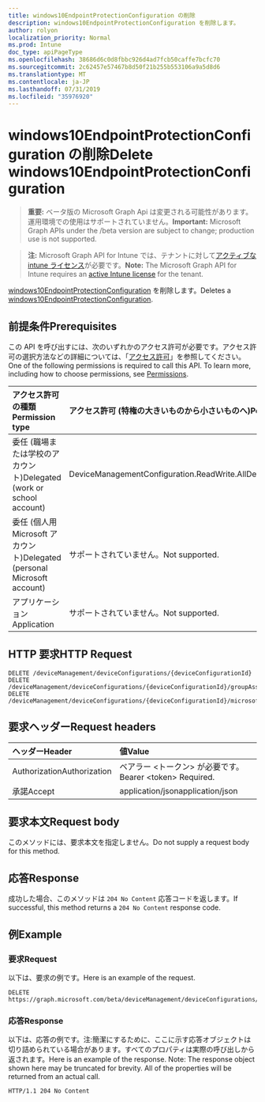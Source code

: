 ```yaml
---
title: windows10EndpointProtectionConfiguration の削除
description: windows10EndpointProtectionConfiguration を削除します。
author: rolyon
localization_priority: Normal
ms.prod: Intune
doc_type: apiPageType
ms.openlocfilehash: 38686d6c0d8fbbc926d4ad7fcb50caffe7bcfc70
ms.sourcegitcommit: 2c62457e57467b8d50f21b255b553106a9a5d8d6
ms.translationtype: MT
ms.contentlocale: ja-JP
ms.lasthandoff: 07/31/2019
ms.locfileid: "35976920"
---
```

# <a name="delete-windows10endpointprotectionconfiguration"></a><span data-ttu-id="dbd9e-103">windows10EndpointProtectionConfiguration の削除</span><span class="sxs-lookup"><span data-stu-id="dbd9e-103">Delete windows10EndpointProtectionConfiguration</span></span>

> <span data-ttu-id="dbd9e-104">**重要:** ベータ版の Microsoft Graph Api は変更される可能性があります。運用環境での使用はサポートされていません。</span><span class="sxs-lookup"><span data-stu-id="dbd9e-104">**Important:** Microsoft Graph APIs under the /beta version are subject to change; production use is not supported.</span></span>

> <span data-ttu-id="dbd9e-105">**注:** Microsoft Graph API for Intune では、テナントに対して[アクティブな intune ライセンス](https://go.microsoft.com/fwlink/?linkid=839381)が必要です。</span><span class="sxs-lookup"><span data-stu-id="dbd9e-105">**Note:** The Microsoft Graph API for Intune requires an [active Intune license](https://go.microsoft.com/fwlink/?linkid=839381) for the tenant.</span></span>

<span data-ttu-id="dbd9e-106">[windows10EndpointProtectionConfiguration](../resources/intune-deviceconfig-windows10endpointprotectionconfiguration.md) を削除します。</span><span class="sxs-lookup"><span data-stu-id="dbd9e-106">Deletes a [windows10EndpointProtectionConfiguration](../resources/intune-deviceconfig-windows10endpointprotectionconfiguration.md).</span></span>

## <a name="prerequisites"></a><span data-ttu-id="dbd9e-107">前提条件</span><span class="sxs-lookup"><span data-stu-id="dbd9e-107">Prerequisites</span></span>
<span data-ttu-id="dbd9e-p101">この API を呼び出すには、次のいずれかのアクセス許可が必要です。アクセス許可の選択方法などの詳細については、「[アクセス許可](/graph/permissions-reference)」を参照してください。</span><span class="sxs-lookup"><span data-stu-id="dbd9e-p101">One of the following permissions is required to call this API. To learn more, including how to choose permissions, see [Permissions](/graph/permissions-reference).</span></span>

|<span data-ttu-id="dbd9e-110">アクセス許可の種類</span><span class="sxs-lookup"><span data-stu-id="dbd9e-110">Permission type</span></span>|<span data-ttu-id="dbd9e-111">アクセス許可 (特権の大きいものから小さいものへ)</span><span class="sxs-lookup"><span data-stu-id="dbd9e-111">Permissions (from most to least privileged)</span></span>|
|:---|:---|
|<span data-ttu-id="dbd9e-112">委任 (職場または学校のアカウント)</span><span class="sxs-lookup"><span data-stu-id="dbd9e-112">Delegated (work or school account)</span></span>|<span data-ttu-id="dbd9e-113">DeviceManagementConfiguration.ReadWrite.All</span><span class="sxs-lookup"><span data-stu-id="dbd9e-113">DeviceManagementConfiguration.ReadWrite.All</span></span>|
|<span data-ttu-id="dbd9e-114">委任 (個人用 Microsoft アカウント)</span><span class="sxs-lookup"><span data-stu-id="dbd9e-114">Delegated (personal Microsoft account)</span></span>|<span data-ttu-id="dbd9e-115">サポートされていません。</span><span class="sxs-lookup"><span data-stu-id="dbd9e-115">Not supported.</span></span>|
|<span data-ttu-id="dbd9e-116">アプリケーション</span><span class="sxs-lookup"><span data-stu-id="dbd9e-116">Application</span></span>|<span data-ttu-id="dbd9e-117">サポートされていません。</span><span class="sxs-lookup"><span data-stu-id="dbd9e-117">Not supported.</span></span>|

## <a name="http-request"></a><span data-ttu-id="dbd9e-118">HTTP 要求</span><span class="sxs-lookup"><span data-stu-id="dbd9e-118">HTTP Request</span></span>
<!-- {
  "blockType": "ignored"
}
-->
``` http
DELETE /deviceManagement/deviceConfigurations/{deviceConfigurationId}
DELETE /deviceManagement/deviceConfigurations/{deviceConfigurationId}/groupAssignments/{deviceConfigurationGroupAssignmentId}/deviceConfiguration
DELETE /deviceManagement/deviceConfigurations/{deviceConfigurationId}/microsoft.graph.windowsDomainJoinConfiguration/networkAccessConfigurations/{deviceConfigurationId}
```

## <a name="request-headers"></a><span data-ttu-id="dbd9e-119">要求ヘッダー</span><span class="sxs-lookup"><span data-stu-id="dbd9e-119">Request headers</span></span>
|<span data-ttu-id="dbd9e-120">ヘッダー</span><span class="sxs-lookup"><span data-stu-id="dbd9e-120">Header</span></span>|<span data-ttu-id="dbd9e-121">値</span><span class="sxs-lookup"><span data-stu-id="dbd9e-121">Value</span></span>|
|:---|:---|
|<span data-ttu-id="dbd9e-122">Authorization</span><span class="sxs-lookup"><span data-stu-id="dbd9e-122">Authorization</span></span>|<span data-ttu-id="dbd9e-123">ベアラー &lt;トークン&gt; が必要です。</span><span class="sxs-lookup"><span data-stu-id="dbd9e-123">Bearer &lt;token&gt; Required.</span></span>|
|<span data-ttu-id="dbd9e-124">承諾</span><span class="sxs-lookup"><span data-stu-id="dbd9e-124">Accept</span></span>|<span data-ttu-id="dbd9e-125">application/json</span><span class="sxs-lookup"><span data-stu-id="dbd9e-125">application/json</span></span>|

## <a name="request-body"></a><span data-ttu-id="dbd9e-126">要求本文</span><span class="sxs-lookup"><span data-stu-id="dbd9e-126">Request body</span></span>
<span data-ttu-id="dbd9e-127">このメソッドには、要求本文を指定しません。</span><span class="sxs-lookup"><span data-stu-id="dbd9e-127">Do not supply a request body for this method.</span></span>

## <a name="response"></a><span data-ttu-id="dbd9e-128">応答</span><span class="sxs-lookup"><span data-stu-id="dbd9e-128">Response</span></span>
<span data-ttu-id="dbd9e-129">成功した場合、このメソッドは `204 No Content` 応答コードを返します。</span><span class="sxs-lookup"><span data-stu-id="dbd9e-129">If successful, this method returns a `204 No Content` response code.</span></span>

## <a name="example"></a><span data-ttu-id="dbd9e-130">例</span><span class="sxs-lookup"><span data-stu-id="dbd9e-130">Example</span></span>

### <a name="request"></a><span data-ttu-id="dbd9e-131">要求</span><span class="sxs-lookup"><span data-stu-id="dbd9e-131">Request</span></span>
<span data-ttu-id="dbd9e-132">以下は、要求の例です。</span><span class="sxs-lookup"><span data-stu-id="dbd9e-132">Here is an example of the request.</span></span>
``` http
DELETE https://graph.microsoft.com/beta/deviceManagement/deviceConfigurations/{deviceConfigurationId}
```

### <a name="response"></a><span data-ttu-id="dbd9e-133">応答</span><span class="sxs-lookup"><span data-stu-id="dbd9e-133">Response</span></span>
<span data-ttu-id="dbd9e-p102">以下は、応答の例です。注:簡潔にするために、ここに示す応答オブジェクトは切り詰められている場合があります。すべてのプロパティは実際の呼び出しから返されます。</span><span class="sxs-lookup"><span data-stu-id="dbd9e-p102">Here is an example of the response. Note: The response object shown here may be truncated for brevity. All of the properties will be returned from an actual call.</span></span>
``` http
HTTP/1.1 204 No Content
```





